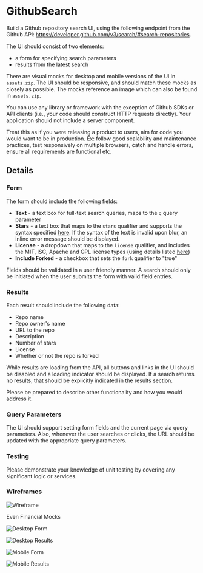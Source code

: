 # GithubSearch

Build a Github repository search UI, using the following endpoint from the Github API: https://developer.github.com/v3/search/#search-repositories.

The UI should consist of two elements:

- a form for specifying search parameters
- results from the latest search

There are visual mocks for desktop and mobile versions of the UI in `assets.zip`. The UI should be responsive, and should match these mocks as closely as possible. The mocks reference an image which can also be found in `assets.zip`.

You can use any library or framework with the exception of Github SDKs or API clients (i.e., your code should construct HTTP requests directly). Your application should not include a server component.

Treat this as if you were releasing a product to users, aim for code you would want to be in production. Ex: follow good scalability and maintenance practices, test responsively on multiple browsers, catch and handle errors, ensure all requirements are functional etc.

## Details

### Form

The form should include the following fields:

- **Text** - a text box for full-text search queries, maps to the `q` query parameter
- **Stars** - a text box that maps to the `stars` qualifier and supports the syntax specified [here](https://help.github.com/articles/searching-repositories/#search-based-on-the-number-of-stars-a-repository-has). If the syntax of the text is invalid upon blur, an inline error message should be displayed.
- **License** - a dropdown that maps to the `license` qualifier, and includes the MIT, ISC, Apache and GPL license types (using details listed [here](https://help.github.com/articles/licensing-a-repository/#searching-github-by-license-type))
- **Include Forked** - a checkbox that sets the `fork` qualifier to "true"

Fields should be validated in a user friendly manner.
A search should only be initiated when the user submits the form with valid field entries.

### Results

Each result should include the following data:

- Repo name
- Repo owner's name
- URL to the repo
- Description
- Number of stars
- License
- Whether or not the repo is forked

While results are loading from the API, all buttons and links in the UI should be disabled and a loading indicator should be displayed. If a search returns no results, that should be explicitly indicated in the results section.

Please be prepared to describe other functionality and how you would address it.

### Query Parameters

The UI should support setting form fields and the current page via query parameters. Also, whenever the user searches or clicks, the URL should be updated with the appropriate query parameters.

### Testing

Please demonstrate your knowledge of unit testing by covering any significant logic or services.

### Wireframes

![Wireframe](https://res.cloudinary.com/dh41vh9dx/image/upload/c_scale,w_412/v1578072795/Screen_Shot_2020-01-03_at_12.31.51_PM.png)

Even Financial Mocks

![Desktop Form](https://res.cloudinary.com/dh41vh9dx/image/upload/c_scale,w_412/v1577992413/form_desktop.png)

![Desktop Results](https://res.cloudinary.com/dh41vh9dx/image/upload/c_scale,w_412/v1577992448/results_desktop.png)

![Mobile Form](https://res.cloudinary.com/dh41vh9dx/image/upload/c_scale,h_387/v1577992438/form_mobile.png)

![Mobile Results](https://res.cloudinary.com/dh41vh9dx/image/upload/c_scale,w_240/v1577992455/results_mobile.png)
